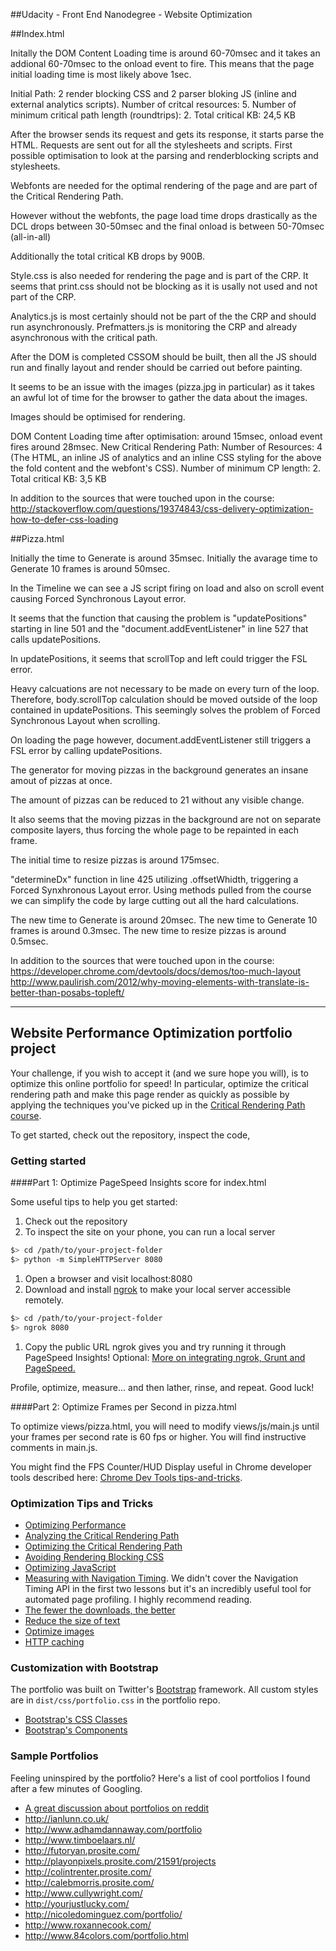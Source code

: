 ##Udacity - Front End Nanodegree - Website Optimization

##Index.html

Initally the DOM Content Loading time is around 60-70msec and it takes an addional 60-70msec to the onload event to fire.
This means that the page initial loading time is most likely above 1sec.

Initial Path: 2 render blocking CSS and 2 parser bloking JS (inline and external analytics scripts).
Number of critcal resources: 5.
Number of minimum critical path length (roundtrips): 2.
Total critical KB: 24,5 KB 

After the browser sends its request and gets its response, it starts parse the HTML.
Requests are sent out for all the stylesheets and scripts.
First possible optimisation to look at the parsing and renderblocking scripts and stylesheets.
	
Webfonts are needed for the optimal rendering of the page and are part of the Critical Rendering Path.

However without the webfonts, the page load time drops drastically as the DCL drops between 30-50msec and the final onload is between 50-70msec (all-in-all)

Additionally the total critical KB drops by 900B.

Style.css is also needed for rendering the page and is part of the CRP.
It seems that print.css should not be blocking as it is usally not used and not part of the CRP.

Analytics.js is most certainly should not be part of the the CRP and should run asynchronously.
Prefmatters.js is monitoring the CRP and already asynchronous with the critical path.

After the DOM is completed CSSOM should be built, then all the JS should run and finally layout and render should be carried out before painting.

It seems to be an issue with the images (pizza.jpg in particular) as it takes an awful lot of time for the browser to gather the data about the images.

Images should be optimised for rendering.

DOM Content Loading time after optimisation: around 15msec, onload event fires around 28msec.
New Critical Rendering Path:
Number of Resources: 4 (The HTML, an inline JS of analytics and an inline CSS styling for the above the fold content and the webfont's CSS).
Number of minimum CP length: 2.
Total critical KB: 3,5 KB

In addition to the sources that were touched upon in the course: <br>
http://stackoverflow.com/questions/19374843/css-delivery-optimization-how-to-defer-css-loading

##Pizza.html

Initially the time to Generate is around 35msec.
Initially the avarage time to Generate 10 frames is around 50msec.

In the Timeline we can see a JS script firing on load and also on scroll event causing Forced Synchronous Layout error.

It seems that the function that causing the problem is "updatePositions" starting in line 501 and the "document.addEventListener" in line 527 that calls updatePositions.

In updatePositions, it seems that scrollTop and left could trigger the FSL error.

Heavy calcuations are not necessary to be made on every turn of the loop. Therefore, body.scrollTop calculation should be moved outside of the loop contained in updatePositions. This seemingly solves the problem of Forced Synchronous Layout when scrolling.

On loading the page however, document.addEventListener still triggers a FSL error by calling updatePositions.

The generator for moving pizzas in the background generates an insane amout of pizzas at once.

The amount of pizzas can be reduced to 21 without any visible change.

It also seems that the moving pizzas in the background are not on separate composite layers, thus forcing the whole page to be repainted in each frame.

The initial time to resize pizzas is around 175msec.

"determineDx" function in line 425 utilizing .offsetWhidth, triggering a Forced Synxhronous Layout error.
Using methods pulled from the course we can simplify the code by large cutting out all the hard calculations.

The new time to Generate is around 20msec.
The new time to Generate 10 frames is around 0.3msec.
The new time to resize pizzas is around 0.5msec.

In addition to the sources that were touched upon in the course:
https://developer.chrome.com/devtools/docs/demos/too-much-layout
http://www.paulirish.com/2012/why-moving-elements-with-translate-is-better-than-posabs-topleft/




----------------------------------------------------------------------------------------------------------------------------------------------------------------------------------------------------------------------------------------------------------
## Website Performance Optimization portfolio project

Your challenge, if you wish to accept it (and we sure hope you will), is to optimize this online portfolio for speed! In particular, optimize the critical rendering path and make this page render as quickly as possible by applying the techniques you've picked up in the [Critical Rendering Path course](https://www.udacity.com/course/ud884).

To get started, check out the repository, inspect the code,

### Getting started

####Part 1: Optimize PageSpeed Insights score for index.html

Some useful tips to help you get started:

1. Check out the repository
1. To inspect the site on your phone, you can run a local server

  ```bash
  $> cd /path/to/your-project-folder
  $> python -m SimpleHTTPServer 8080
  ```

1. Open a browser and visit localhost:8080
1. Download and install [ngrok](https://ngrok.com/) to make your local server accessible remotely.

  ``` bash
  $> cd /path/to/your-project-folder
  $> ngrok 8080
  ```

1. Copy the public URL ngrok gives you and try running it through PageSpeed Insights! Optional: [More on integrating ngrok, Grunt and PageSpeed.](http://www.jamescryer.com/2014/06/12/grunt-pagespeed-and-ngrok-locally-testing/)

Profile, optimize, measure... and then lather, rinse, and repeat. Good luck!

####Part 2: Optimize Frames per Second in pizza.html

To optimize views/pizza.html, you will need to modify views/js/main.js until your frames per second rate is 60 fps or higher. You will find instructive comments in main.js. 

You might find the FPS Counter/HUD Display useful in Chrome developer tools described here: [Chrome Dev Tools tips-and-tricks](https://developer.chrome.com/devtools/docs/tips-and-tricks).

### Optimization Tips and Tricks
* [Optimizing Performance](https://developers.google.com/web/fundamentals/performance/ "web performance")
* [Analyzing the Critical Rendering Path](https://developers.google.com/web/fundamentals/performance/critical-rendering-path/analyzing-crp.html "analyzing crp")
* [Optimizing the Critical Rendering Path](https://developers.google.com/web/fundamentals/performance/critical-rendering-path/optimizing-critical-rendering-path.html "optimize the crp!")
* [Avoiding Rendering Blocking CSS](https://developers.google.com/web/fundamentals/performance/critical-rendering-path/render-blocking-css.html "render blocking css")
* [Optimizing JavaScript](https://developers.google.com/web/fundamentals/performance/critical-rendering-path/adding-interactivity-with-javascript.html "javascript")
* [Measuring with Navigation Timing](https://developers.google.com/web/fundamentals/performance/critical-rendering-path/measure-crp.html "nav timing api"). We didn't cover the Navigation Timing API in the first two lessons but it's an incredibly useful tool for automated page profiling. I highly recommend reading.
* <a href="https://developers.google.com/web/fundamentals/performance/optimizing-content-efficiency/eliminate-downloads.html">The fewer the downloads, the better</a>
* <a href="https://developers.google.com/web/fundamentals/performance/optimizing-content-efficiency/optimize-encoding-and-transfer.html">Reduce the size of text</a>
* <a href="https://developers.google.com/web/fundamentals/performance/optimizing-content-efficiency/image-optimization.html">Optimize images</a>
* <a href="https://developers.google.com/web/fundamentals/performance/optimizing-content-efficiency/http-caching.html">HTTP caching</a>

### Customization with Bootstrap
The portfolio was built on Twitter's <a href="http://getbootstrap.com/">Bootstrap</a> framework. All custom styles are in `dist/css/portfolio.css` in the portfolio repo.

* <a href="http://getbootstrap.com/css/">Bootstrap's CSS Classes</a>
* <a href="http://getbootstrap.com/components/">Bootstrap's Components</a>

### Sample Portfolios

Feeling uninspired by the portfolio? Here's a list of cool portfolios I found after a few minutes of Googling.

* <a href="http://www.reddit.com/r/webdev/comments/280qkr/would_anybody_like_to_post_their_portfolio_site/">A great discussion about portfolios on reddit</a>
* <a href="http://ianlunn.co.uk/">http://ianlunn.co.uk/</a>
* <a href="http://www.adhamdannaway.com/portfolio">http://www.adhamdannaway.com/portfolio</a>
* <a href="http://www.timboelaars.nl/">http://www.timboelaars.nl/</a>
* <a href="http://futoryan.prosite.com/">http://futoryan.prosite.com/</a>
* <a href="http://playonpixels.prosite.com/21591/projects">http://playonpixels.prosite.com/21591/projects</a>
* <a href="http://colintrenter.prosite.com/">http://colintrenter.prosite.com/</a>
* <a href="http://calebmorris.prosite.com/">http://calebmorris.prosite.com/</a>
* <a href="http://www.cullywright.com/">http://www.cullywright.com/</a>
* <a href="http://yourjustlucky.com/">http://yourjustlucky.com/</a>
* <a href="http://nicoledominguez.com/portfolio/">http://nicoledominguez.com/portfolio/</a>
* <a href="http://www.roxannecook.com/">http://www.roxannecook.com/</a>
* <a href="http://www.84colors.com/portfolio.html">http://www.84colors.com/portfolio.html</a>
